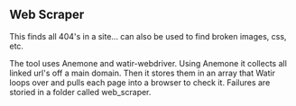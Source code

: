 ## Web Scraper
This finds all 404's in a site... can also be used to find broken images, css, etc.

The tool uses Anemone and watir-webdriver.  Using Anemone it collects all linked url's off a main domain.  Then it stores them in an array that Watir loops over and pulls each page into a browser to check it. Failures are storied in a folder called web_scraper.


